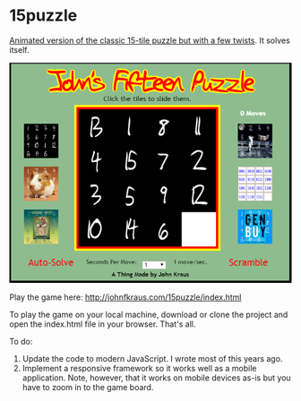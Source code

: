 # 15puzzle
[Animated version of the classic 15-tile puzzle but with a few twists](http://johnfkraus.com/15puzzle/index.html "John's 15-Tile Puzzle").  It solves itself.

![alt text](https://github.com/johnfkraus/15puzzle/blob/master/15Puzzle.png "John's 15-Tile Puzzle")

Play the game here: http://johnfkraus.com/15puzzle/index.html

To play the game on your local machine, download or clone the project and open the index.html file in your browser.  That's all.

To do:
1.  Update the code to modern JavaScript.  I wrote most of this years ago.
2.  Implement a responsive framework so it works well as a mobile application.  Note, however, that it works on mobile devices as-is but you have to zoom in to the game board.
